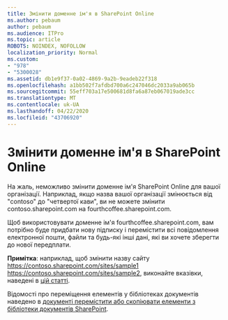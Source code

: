 ```yaml
---
title: Змінити доменне ім'я в SharePoint Online
ms.author: pebaum
author: pebaum
ms.audience: ITPro
ms.topic: article
ROBOTS: NOINDEX, NOFOLLOW
localization_priority: Normal
ms.custom:
- "978"
- "5300028"
ms.assetid: db1e9f37-0a02-4869-9a2b-9eadeb22f318
ms.openlocfilehash: a1bb502f7afdbd700a6c247046dc2033a9ab065b
ms.sourcegitcommit: 55eff703a17e500681d8fa6a87eb067019ade3cc
ms.translationtype: MT
ms.contentlocale: uk-UA
ms.lasthandoff: 04/22/2020
ms.locfileid: "43706920"
---
```

# <a name="change-domain-name-in-sharepoint-online"></a>Змінити доменне ім'я в SharePoint Online

На жаль, неможливо змінити доменне ім'я SharePoint Online для вашої організації. Наприклад, якщо назва вашої організації змінюється від "contoso" до "четвертої кави", ви не можете змінити contoso.sharepoint.com на fourthcoffee.sharepoint.com.
  
Щоб використовувати доменне ім'я fourthcoffee.sharepoint.com, вам потрібно буде придбати нову підписку і перемістити всі повідомлення електронної пошти, файли та будь-які інші дані, які ви хочете зберегти до нової передплати.
  
 **Примітка**: наприклад, щоб змінити назву сайту https://contoso.sharepoint.com/sites/sample1 https://contoso.sharepoint.com/sites/sample2, виконайте вказівки, наведені в [цій статті](https://docs.microsoft.com/sharepoint/change-site-address). 
  
Відомості про переміщення елементів у бібліотеках документів наведено в [документі перемістити або скопіювати елементи з бібліотеки документів SharePoint](https://go.microsoft.com/fwlink/?linkid=2025831).
  